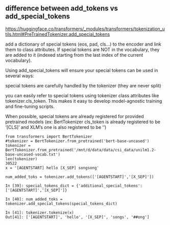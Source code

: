 ## difference between add_tokens vs add_special_tokens
https://huggingface.co/transformers/_modules/transformers/tokenization_utils.html#PreTrainedTokenizer.add_special_tokens

add a dictionary of special tokens (eos, pad, cls…) to the encoder and link them to class attributes. If special tokens are NOT in the vocabulary, they are added to it (indexed starting from the last index of the current vocabulary).

Using add_special_tokens will ensure your special tokens can be used in several ways:

special tokens are carefully handled by the tokenizer (they are never split)

you can easily refer to special tokens using tokenizer class attributes like tokenizer.cls_token. This makes it easy to develop model-agnostic training and fine-tuning scripts.

When possible, special tokens are already registered for provided pretrained models (ex: BertTokenizer cls_token is already registered to be ‘[CLS]’ and XLM’s one is also registered to be ‘</s>’)

```
from transformers import BertTokenizer
#tokenizer = BertTokenizer.from_pretrained('bert-base-uncased')
tokenizer = BertTokenizer.from_pretrained('/mnt/d/data/data/csi_data/unilm1.2-base-uncased-vocab.txt')
len(tokenizer)                                                                                                                                                                                                                                                                                                                                                                                                           
30522
x = '[AGENTSTART] hello [X_SEP] songsong'  

num_added_toks = tokenizer.add_tokens(['[AGENTSTART]','[X_SEP]']) 

In [39]: special_tokens_dict = {'additional_special_tokens': ['[AGENTSTART]','[X_SEP]']}                                                                                                                                                                                                                                                                                                                                          

In [40]: num_added_toks = tokenizer.add_special_tokens(special_tokens_dict)                                                                                                                                                                                                                                                                                                                                                       

In [41]: tokenizer.tokenize(x)                                                                                                                                                                                                                                                                                                                                                                                                    
Out[41]: ['[AGENTSTART]', 'hello', '[X_SEP]', 'songs', '##ong']



```
                                                                                                                                                                                                                                                                                                                                                   
